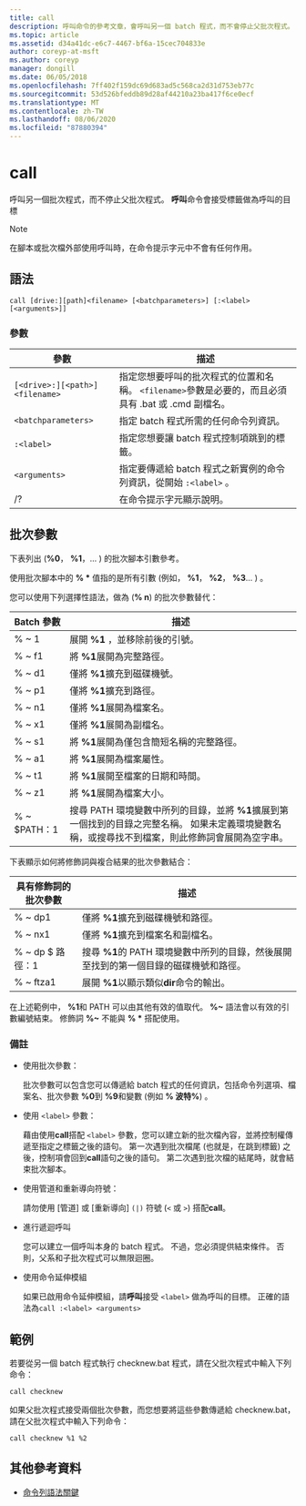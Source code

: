 ```yaml
---
title: call
description: 呼叫命令的參考文章，會呼叫另一個 batch 程式，而不會停止父批次程式。
ms.topic: article
ms.assetid: d34a41dc-e6c7-4467-bf6a-15cec704833e
author: coreyp-at-msft
ms.author: coreyp
manager: dongill
ms.date: 06/05/2018
ms.openlocfilehash: 7ff402f159dc69d683ad5c568ca2d31d753eb77c
ms.sourcegitcommit: 53d526bfeddb89d28af44210a23ba417f6ce0ecf
ms.translationtype: MT
ms.contentlocale: zh-TW
ms.lasthandoff: 08/06/2020
ms.locfileid: "87880394"
---
```

# <a name="call"></a>call

呼叫另一個批次程式，而不停止父批次程式。 **呼叫**命令會接受標籤做為呼叫的目標

> [!NOTE]
> 在腳本或批次檔外部使用呼叫時，在命令提示字元中不會有任何作用。

## <a name="syntax"></a>語法

```
call [drive:][path]<filename> [<batchparameters>] [:<label> [<arguments>]]
```

### <a name="parameters"></a>參數

| 參數 | 描述 |
| --------- | ----------- |
| `[<drive>:][<path>]<filename>` | 指定您想要呼叫的批次程式的位置和名稱。 `<filename>`參數是必要的，而且必須具有 .bat 或 .cmd 副檔名。 |
| `<batchparameters>` | 指定 batch 程式所需的任何命令列資訊。 |
| `:<label>` | 指定您想要讓 batch 程式控制項跳到的標籤。 |
| `<arguments>` | 指定要傳遞給 batch 程式之新實例的命令列資訊，從開始 `:<label>` 。|
| /? | 在命令提示字元顯示說明。 |

## <a name="batch-parameters"></a>批次參數

下表列出 (**%0**， **%1**，... ) 的批次腳本引數參考。

使用批次腳本中的 **% &#42;** 值指的是所有引數 (例如， **%1**， **%2**， **%3**... ) 。

您可以使用下列選擇性語法，做為 (**% n**) 的批次參數替代：

| Batch 參數 | 描述 |
| --------------- | ----------- |
| % ~ 1 | 展開 **%1** ，並移除前後的引號。 |
| % ~ f1 | 將 **%1**展開為完整路徑。 |
| % ~ d1 | 僅將 **%1**擴充到磁碟機號。 |
| % ~ p1 | 僅將 **%1**擴充到路徑。 |
| % ~ n1 | 僅將 **%1**展開為檔案名。 |
| % ~ x1 | 僅將 **%1**展開為副檔名。 |
| % ~ s1 | 將 **%1**展開為僅包含簡短名稱的完整路徑。 |
| % ~ a1 | 將 **%1**展開為檔案屬性。 |
| % ~ t1 | 將 **%1**展開至檔案的日期和時間。 |
| % ~ z1 | 將 **%1**展開為檔案大小。 |
| % ~ $PATH：1 | 搜尋 PATH 環境變數中所列的目錄，並將 **%1**擴展到第一個找到的目錄之完整名稱。 如果未定義環境變數名稱，或搜尋找不到檔案，則此修飾詞會展開為空字串。 |

下表顯示如何將修飾詞與複合結果的批次參數結合：

| 具有修飾詞的批次參數 | 描述 |
| ----------------------------- | ----------- |
| % ~ dp1 | 僅將 **%1**擴充到磁碟機號和路徑。 |
| % ~ nx1 | 僅將 **%1**擴充到檔案名和副檔名。 |
| % ~ dp $ 路徑：1 | 搜尋 **%1**的 PATH 環境變數中所列的目錄，然後展開至找到的第一個目錄的磁碟機號和路徑。 |
| % ~ ftza1 | 展開 **%1**以顯示類似**dir**命令的輸出。 |

在上述範例中， **%1**和 PATH 可以由其他有效的值取代。 **%~** 語法會以有效的引數編號結束。 修飾詞 **%~** 不能與 **% &#42;** 搭配使用。

### <a name="remarks"></a>備註

- 使用批次參數：

    批次參數可以包含您可以傳遞給 batch 程式的任何資訊，包括命令列選項、檔案名、批次參數 **%0**到 **%9**和變數 (例如 **% 波特%**) 。

- 使用 `<label>` 參數：

    藉由使用**call**搭配 `<label>` 參數，您可以建立新的批次檔內容，並將控制權傳遞至指定之標籤之後的語句。 第一次遇到批次檔尾 (也就是，在跳到標籤) 之後，控制項會回到**call**語句之後的語句。 第二次遇到批次檔的結尾時，就會結束批次腳本。

- 使用管道和重新導向符號：

    請勿使用 [管道] 或 [重新導向] `(|)` 符號 (`<` 或 `>`) 搭配**call**。

- 進行遞迴呼叫

    您可以建立一個呼叫本身的 batch 程式。 不過，您必須提供結束條件。 否則，父系和子批次程式可以無限迴圈。

- 使用命令延伸模組

    如果已啟用命令延伸模組，請**呼叫**接受 `<label>` 做為呼叫的目標。 正確的語法為`call :<label> <arguments>`

## <a name="examples"></a>範例

若要從另一個 batch 程式執行 checknew.bat 程式，請在父批次程式中輸入下列命令：

```
call checknew
```

如果父批次程式接受兩個批次參數，而您想要將這些參數傳遞給 checknew.bat，請在父批次程式中輸入下列命令：

```
call checknew %1 %2
```

## <a name="additional-references"></a>其他參考資料

- [命令列語法關鍵](command-line-syntax-key.md)
